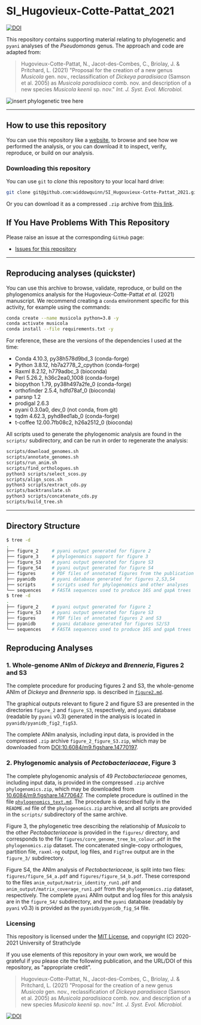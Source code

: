 # SI_Hugovieux-Cotte-Pattat_2021

[![DOI](https://zenodo.org/badge/DOI/10.5281/zenodo.4546299.svg)](https://doi.org/10.5281/zenodo.4546299)

This repository contains supporting material relating to phylogenetic and `pyani` analyses of the *Pseudomonas* genus. The approach and code are adapted from:

> Hugovieux-Cotte-Pattat, N., Jacot-des-Combes, C., Briolay, J. & Pritchard, L. (2021) "Proposal for the creation of a new genus *Musicola* gen. nov., reclassification of *Dickeya paradisiaca* (Samson et al. 2005) as *Musicola paradisiaca* comb. nov. and description of a new species *Musicola keenii* sp. nov." *Int. J. Syst. Evol. Microbiol.*

![insert phylogenetic tree here](./figures/figure_tree.png)

------------------------------------------
## How to use this repository

You can use this repository like a [website](https://widdowquinn.github.io/SI_Hugouvieux-Cotte-Pattat_2021/), to browse and see how we performed the analysis, or you can download it to inspect, verify, reproduce, or build on our analysis.

### Downloading this repository

You can use `git` to *clone* this repository to your local hard drive:

```bash
git clone git@github.com:widdowquinn/SI_Hugouvieux-Cotte-Pattat_2021.git
```

Or you can download it as a compressed `.zip` archive from [this link](https://github.com/widdowquinn/SI_Hugouvieux-Cotte-Pattat_2021/archive/refs/heads/main.zip).

## If You Have Problems With This Repository

Please raise an issue at the corresponding `GitHub` page:

- [Issues for this repository](https://github.com/widdowquinn/SI_Hugouvieux-Cotte-Pattat_2021/issues)

-------------------------------

## Reproducing analyses (quickster)

You can use this archive to browse, validate, reproduce, or build on the phylogenomics analysis for the Hugovieux-Cotte-Pattat *et al.* (2021) manuscript. We recommend creating a `conda` environment specific for this activity, for example using the commands:

```bash
conda create --name musicola python=3.8 -y
conda activate musicola
conda install --file requirements.txt -y
```

For reference, these are the versions of the dependencies I used at the time: 
- Conda 4.10.3, py38h578d9bd_3 (conda-forge)
- Python 3.8.12, hb7a2778_2_cpython (conda-forge)
- Raxml 8.2.12, h779adbc_3 (bioconda)
- Perl 5.26.2, h36c2ea0_1008 (conda-forge)
- biopython 1.79, py38h497a2fe_0 (conda-forge)
- orthofinder 2.5.4, hdfd78af_0 (bioconda)
- parsnp 1.2
- prodigal 2.6.3
- pyani 0.3.0a0, dev_0 (not conda, from git) 
- tqdm 4.62.3, pyhd8ed1ab_0 (conda-forge)
- t-coffee 12.00.7fb08c2, h26a2512_0 (bioconda)


All scripts used to generate the phylogenomic analysis are found in the `scripts/` subdirectory, and can be run in order to regenerate the analysis:

```bash
scripts/download_genomes.sh
scripts/annotate_genomes.sh
scripts/run_anim.sh
scripts/find_orthologues.sh
python3 scripts/select_scos.py
scripts/align_scos.sh
python3 scripts/extract_cds.py
scripts/backtranslate.sh
python3 scripts/concatenate_cds.py
scripts/build_tree.sh
```

---------------------------------------------

## Directory Structure

```bash
$ tree -d
.
├── figure_2     # pyani output generated for figure 2
├── figure_3     # phylogenomics support for figure 3
├── figure_S3    # pyani output generated for figure S3
├── figure_S4    # pyani output generated for figure S4
├── figures      # PDF files of annotated figures from the publication
├── pyanidb      # pyani database generated for figures 2,S3,S4
├── scripts      # scripts used for phylogenomics and other analyses
└── sequences    # FASTA sequences used to produce 16S and gapA trees
$ tree -d
.
├── figure_2     # pyani output generated for figure 2
├── figure_S3    # pyani output generated for figure S3
├── figures      # PDF files of annotated figures 2 and S3
├── pyanidb      # pyani database generated for figures S2/S3
└── sequences    # FASTA sequences used to produce 16S and gapA trees
```

## Reproducing Analyses

### 1. Whole-genome ANIm of *Dickeya* and *Brenneria*, Figures 2 and S3

The complete procedure for producing figures 2 and S3, the whole-genome ANIm of *Dickeya* and *Brenneria* spp. is described in [`figure2.md`](./figure2.md).

The graphical outputs relevant to figure 2 and figure S3 are presented in the directories `figure_2` and `figure_S3`, respectively, and `pyani` database (readable by `pyani` v0.3) generated in the analysis is located in `pyanidb/pyanidb_fig2_figS3`.

The complete ANIm analysis, including input data, is provided in the compressed `.zip` archive `figure_2_figure_S3.zip`, which may be downloaded from [DOI:10.6084/m9.figshare.14770197](https://doi.org/10.6084/m9.figshare.14770197).

### 2. Phylogenomic analysis of *Pectobacteriaceae*, Figure 3

The complete phylogenomic analysis of 49 *Pectobacteriaceae* genomes, including input data, is provided in the compressed `.zip` archive `phylogenomics.zip`, which may be downloaded from [10.6084/m9.figshare.14770647](https://doi.org/10.6084/m9.figshare.14770647). The complete procedure is outlined in the file [`phylogenomics_text.md`](./phylogenomics_text.md). The procedure is described fully in the `README.md` file of the `phylogenomics.zip` archive, and all scripts are provided in the `scripts/` subdirectory of the same archive.

Figure 3, the phylogenetic tree describing the relationship of *Musicola* to the other *Pectobacteriaceae* is provided in the `figures/` directory, and corresponds to the file `figures/core_genome_tree_bs_colour.pdf` in the `phylogenomics.zip` dataset. The concatenated single-copy orthologues, partition file, `raxml-ng` output, log files, and `FigTree` output are in the `figure_3/` subdirectory.

Figure S4, the ANIm analysis of *Pectobacteriaceae*, is split into two files: `figures/figure_S4_a.pdf` and `figures/figure_S4_b.pdf`. These correspond to the files `anim_output/matrix_identity_run1.pdf` and `anim_output/matrix_coverage_run1.pdf` from the `phylogenomics.zip` dataset, respectively. The complete `pyani` ANIm output and log files for this analysis are in the `figure_S4/` subdirectory, and the `pyani` database (readably by `pyani` v0.3) is provided as the `pyanidb/pyanidb_fig_S4` file.


### Licensing

This repository is licensed under the [MIT License](./LICENSE), and copyright (C) 2020-2021 University of Strathclyde

If you use elements of this repository in your own work, we would be grateful if you please cite the following publication, and the URL/DOI of this repository, as "appropriate credit".

> Hugovieux-Cotte-Pattat, N., Jacot-des-Combes, C., Briolay, J. & Pritchard, L. (2021) "Proposal for the creation of a new genus *Musicola* gen. nov., reclassification of *Dickeya paradisiaca* (Samson et al. 2005) as *Musicola paradisiaca* comb. nov. and description of a new species *Musicola keenii* sp. nov." *Int. J. Syst. Evol. Microbiol.*

[![DOI](https://zenodo.org/badge/DOI/10.5281/zenodo.4546299.svg)](https://doi.org/10.5281/zenodo.4546299)
